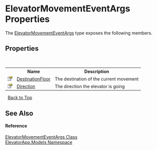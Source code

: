 # ElevatorMovementEventArgs Properties
 

The <a href="T_ElevatorApp_Models_ElevatorMovementEventArgs">ElevatorMovementEventArgs</a> type exposes the following members.


## Properties
&nbsp;<table><tr><th></th><th>Name</th><th>Description</th></tr><tr><td>![Public property](media/pubproperty.gif "Public property")</td><td><a href="P_ElevatorApp_Models_ElevatorMovementEventArgs_DestinationFloor">DestinationFloor</a></td><td>
The destination of the current movement</td></tr><tr><td>![Public property](media/pubproperty.gif "Public property")</td><td><a href="P_ElevatorApp_Models_ElevatorMovementEventArgs_Direction">Direction</a></td><td>
The direction the elevator is going</td></tr></table>&nbsp;
<a href="#elevatormovementeventargs-properties">Back to Top</a>

## See Also


#### Reference
<a href="T_ElevatorApp_Models_ElevatorMovementEventArgs">ElevatorMovementEventArgs Class</a><br /><a href="N_ElevatorApp_Models">ElevatorApp.Models Namespace</a><br />
